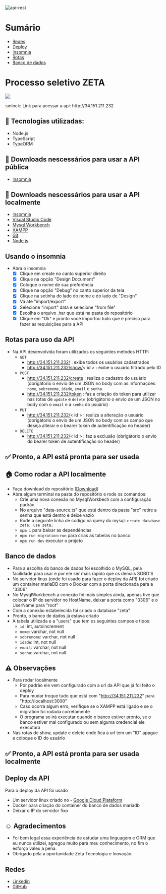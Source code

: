 ![api-rest](https://user-images.githubusercontent.com/96646020/222029250-7e003bc3-d551-40aa-b934-f0d85af9dcb1.png)

# Sumário
- [Redes](https://github.com/Curtixx/zeta-processo-seletivo#redes)
- [Deploy](https://github.com/Curtixx/zeta-processo-seletivo#deploy-da-api)
- [Insomnia](https://github.com/Curtixx/zeta-processo-seletivo#usando-o-insomnia)
- [Rotas](https://github.com/Curtixx/zeta-processo-seletivo#rotas-para-uso-da-api)
- [Banco de dados](https://github.com/Curtixx/zeta-processo-seletivo#banco-de-dados)
# Processo seletivo ZETA
<p>
<img src="http://img.shields.io/static/v1?label=STATUS&message=PRONTA%20PRA%20USO&color=GREEN&style=for-the-badge"/>
</p>
:unlock: Link para acessar a api: http://34.151.211.232

## :open_file_folder: Tecnologias utilizadas:
- Node.js
- TypeScript
- TypeORM

## :hammer: Downloads nescessários para usar a API pública
- <a href="https://insomnia.rest/download">Insomnia</a>
## :hammer: Downloads nescessários para usar a API localmente
- <a href="https://insomnia.rest/download">Insomnia</a>
- <a href="https://code.visualstudio.com/download">Visual Studio Code</a>
- <a href="https://dev.mysql.com/downloads/workbench/">Mysql Workbench</a>
- <a href="https://www.apachefriends.org/download.html">XAMPP</a>
- <a href="https://git-scm.com/download/win">Git</a>
- <a href="https://nodejs.org/en/">Node.js</a>


## Usando o insomnia

- Abra o insomnia
  - [x] Clique em create no canto superior direito
  - [x] Clique na opção "Design Document"
  - [x] Coloque o nome de sua preferência
  - [x] Clique na opção "Debug" no canto superior da tela
  - [x] Clique na setinha do lado do nome e do lado de "Design"
  - [x] Vá ate "import/export"
  - [x] Selecione "import" data e selecione "from file"
  - [x] Escolha o arquivo .har que está na pasta do repositório
  - [x] Clique em "Ok" e pronto você importou tudo que e preciso para fazer as requisições para a API

## Rotas para uso da API

- Na API desenvolvida foram utilizados os seguintes métodos HTTP:
  - `GET`
    - http://34.151.211.232/ : exibe todos os usuários cadastrados
    - http://34.151.211.232/show/< id > : exibe o usuário filtrado pelo ID
  - `POST`
    - http://34.151.211.232/create : realiza o cadastro do usuário (obrigátorio o envio de um JSON no body com as informações: `nome`, `sobrenome`, `idade`, `email` e `senha`
    - http://34.151.211.232/token : faz a criação do token para utilizar nas rotas de `update` e `delete` (obrigátorio o envio de um JSON no body com o `email` e a `senha` do usuário)
  - `PUT`
    - http://34.151.211.232/< id > : realiza a alteração o usuário (obrigátorio o envio de um JSON no body com os campo que deseja alterar e o bearer token de autentificação no header)
  - `DELETE`
    - http://34.151.211.232/< id > : faz a exclusão (obrigátorio o envio do bearer token de autentificação no header)

## :white_check_mark: Pronto, a API está pronta para ser usada 


## :house: Como rodar a API localmente

- Faça download do repositório (<a href="https://github.com/Curtixx/zeta-processo-seletivo">Download</a>)
- Abra algum terminal na pasta do repositório e rode os comandos:
  - Crie uma nova conexão no MysqlWorkbech com a configuração padrão
  - No arquivo "data-source.ts" que está dentro da pasta "src" retire a senha que está dentro e deixe vazio
  - Rode a seguinte linha de codígo na query do mysql: `create database zeta; use zeta;`
  - `npm i` para baixar as dependências
  - `npm run migration:run` para crias as tabelas no banco
  - `npm run dev` executar o projeto
  
## Banco de dados
- Para a escolha do banco de dados foi escolhido o MySQL, pela facilidade para usar e por ele ser mais rapido que os demais SGBD'S
- No servidor linux (onde foi usado para fazer o deploy da API) foi criado um container mariaDB com o Docker com a porta direcionada para a "3306"
- No MysqlWorkbench a conexão foi mais simples ainda, apenas tive que colocar o IP do servidor no HostName, deixar a porta como "3306" e o UserName para "root"
- Com a conexão estabelecida foi criado o database "zeta"
- Pronto, o banco de dados já estava criado
- A tabela utilizada e a "users" que tem os seguintes campos e tipos:
  - `id`: int, autoincrement
  - `nome`: varchar, not null
  - `sobrenome`: varchar, not null
  - `idade`: int, not null
  - `email`: varchar, not null
  - `senha`: varchar, not null

## :warning: Observações
- Para rodar localmente
  - Por padrão ele vem configurado com a url da API que já foi feito o deploy
  - Para mudar troque tudo que está com "http://34.151.211.232" para "http://localhost:3000"
  - Caso ocorra algum erro, verifique se o XAMPP está ligado e se o migration foi rodada corretamente
  - O programa so irá executar quando o banco estiver pronto, se o banco estiver mal configurado ou sem alguma credencial ele 
  executará
- Nas rotas de show, update e delete onde fica a url tem um "ID" apague e coloque o ID do usuário 

##

## :white_check_mark: Pronto, a API está pronta para ser usada localmente

## Deploy da API
Para o deploy da API foi usado
  - Um servidor linux criado no - <a href="https://cloud.google.com/?utm_source=google&utm_medium=cpc&utm_campaign=latam-BR-all-pt-dr-BKWS-all-all-trial-e-dr-1605194-LUAC0010101&utm_content=text-ad-none-any-DEV_c-CRE_512285710734-ADGP_Hybrid%20%7C%20BKWS%20-%20EXA%20%7C%20Txt%20~%20GCP_General-KWID_43700062788251524-kwd-301173107504&utm_term=KW_google%20cloud%20platform-ST_Google%20Cloud%20Platform&gclid=Cj0KCQiA6fafBhC1ARIsAIJjL8lpKfKSJ0TI3EO_myQIjJpj9zWIVfRijP8b7VkrQxQOVpqtKY6Vh3EaAj8hEALw_wcB&gclsrc=aw.ds&hl=pt-br">Google Cloud Plataform</a>
  - Docker para criação do container do banco de dados mariadb
  - Deixar o IP do servidor fixo
  
## :relaxed: Agradecimentos
- Foi bem legal essa experiência de estudar uma linguagem e ORM que eu nunca utilizei, agregou muito para meu conhecimento, no fim o esforço valeu a pena.
- Obrigado pela a oportunidade Zeta Tecnologia e Inovação.

## Redes
- <a href="https://www.linkedin.com/in/henrique-curtis-26325822a/">Linkedin</a>
- <a href="https://github.com/Curtixx">GitHub</a>
